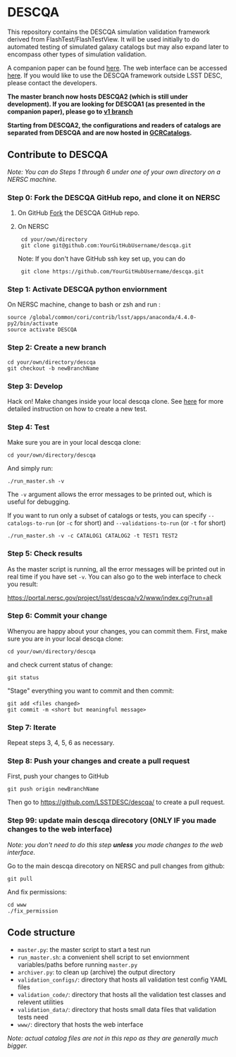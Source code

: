 # DESCQA

This repository contains the DESCQA simulation validation framework derived from FlashTest/FlashTestView. It will be used initially to do automated testing of simulated galaxy catalogs but may also expand later to encompass other types of simulation validation.

A companion paper can be found [here](https://arxiv.org/abs/1709.09665). The web interface can be accessed [here](https://portal.nersc.gov/project/lsst/descqa/). If you would like to use the DESCQA framework outside LSST DESC, please contact the developers. 


**The master branch now hosts DESCQA2 (which is still under development). If you are looking for DESCQA1 (as presented in the companion paper), please go to [v1 branch](https://github.com/LSSTDESC/descqa/tree/v1)**

**Starting from DESCQA2, the configurations and readers of catalogs are separated from DESCQA and are now hosted in [GCRCatalogs](https://github.com/LSSTDESC/gcr-catalogs).**



## Contribute to DESCQA

_Note: You can do Steps 1 through 6 under one of your own directory on a NERSC machine._

### Step 0: Fork the DESCQA GitHub repo, and clone it on NERSC

1. On GitHub [Fork](https://guides.github.com/activities/forking/) the DESCQA GitHub repo.
2. On NERSC

        cd your/own/directory
        git clone git@github.com:YourGitHubUsername/descqa.git

   Note: If you don't have GitHub ssh key set up, you can do
    
        git clone https://github.com/YourGitHubUsername/descqa.git


### Step 1: Activate DESCQA python enviornment

On NERSC machine, change to bash or zsh and run :

    source /global/common/cori/contrib/lsst/apps/anaconda/4.4.0-py2/bin/activate
    source activate DESCQA


### Step 2: Create a new branch

    cd your/own/directory/descqa
    git checkout -b newBranchName


### Step 3: Develop

Hack on! Make changes inside your local descqa clone. See [here](https://github.com/LSSTDESC/descqa/blob/master/validation_code/README.md) for more detailed instruction on how to create a new test.


### Step 4: Test

Make sure you are in your local descqa clone:

    cd your/own/directory/descqa

And simply run:

    ./run_master.sh -v

The `-v` argument allows the error messages to be printed out, which is useful for debugging. 

If you want to run only a subset of catalogs or tests, you can specify `--catalogs-to-run` (or `-c` for short) and `--validations-to-run` (or `-t` for short) 
    
    ./run_master.sh -v -c CATALOG1 CATALOG2 -t TEST1 TEST2


### Step 5: Check results

As the master script is running, all the error messages will be printed out in real time if you have set `-v`. You can also go to the web interface to check you result:

https://portal.nersc.gov/project/lsst/descqa/v2/www/index.cgi?run=all


### Step 6: Commit your change

Whenyou are happy about your changes, you can commit them. First, make sure you are in your local descqa clone:

    cd your/own/directory/descqa

and check current status of change:

    git status

"Stage" everything you want to commit and then commit: 

    git add <files changed>
    git commit -m <short but meaningful message>


### Step 7: Iterate

Repeat steps 3, 4, 5, 6 as necessary.


### Step 8: Push your changes and create a pull request

First, push your changes to GitHub
    
    git push origin newBranchName
    
Then go to https://github.com/LSSTDESC/descqa/ to create a pull request. 
    
    
### Step 99: update main descqa direcotory (ONLY IF you made changes to the web interface)

_Note: you don't need to do this step **unless** you made changes to the web interface._

Go to the main descqa direcotory on NERSC and pull changes from github:

    git pull
    
And fix permissions:

    cd www
    ./fix_permission
   

## Code structure

- `master.py`: the master script to start a test run
- `run_master.sh`: a convenient shell script to set enviornment variables/paths before running `master.py`
- `archiver.py`: to clean up (archive) the output directory
- `validation_configs/`: directory that hosts all validation test config YAML files
- `validation_code/`: directory that hosts all the validation test classes and relevent utilities
- `validation_data/`: directory that hosts small data files that validation tests need
- `www/`: directory that hosts the web interface

_Note: actual catalog files are not in this repo as they are generally much bigger._



